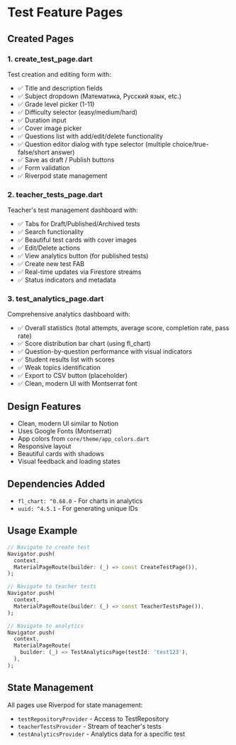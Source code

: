 # Test Feature Pages

## Created Pages

### 1. create_test_page.dart
Test creation and editing form with:
- ✅ Title and description fields
- ✅ Subject dropdown (Математика, Русский язык, etc.)
- ✅ Grade level picker (1-11)
- ✅ Difficulty selector (easy/medium/hard)
- ✅ Duration input
- ✅ Cover image picker
- ✅ Questions list with add/edit/delete functionality
- ✅ Question editor dialog with type selector (multiple choice/true-false/short answer)
- ✅ Save as draft / Publish buttons
- ✅ Form validation
- ✅ Riverpod state management

### 2. teacher_tests_page.dart
Teacher's test management dashboard with:
- ✅ Tabs for Draft/Published/Archived tests
- ✅ Search functionality
- ✅ Beautiful test cards with cover images
- ✅ Edit/Delete actions
- ✅ View analytics button (for published tests)
- ✅ Create new test FAB
- ✅ Real-time updates via Firestore streams
- ✅ Status indicators and metadata

### 3. test_analytics_page.dart
Comprehensive analytics dashboard with:
- ✅ Overall statistics (total attempts, average score, completion rate, pass rate)
- ✅ Score distribution bar chart (using fl_chart)
- ✅ Question-by-question performance with visual indicators
- ✅ Student results list with scores
- ✅ Weak topics identification
- ✅ Export to CSV button (placeholder)
- ✅ Clean, modern UI with Montserrat font

## Design Features
- Clean, modern UI similar to Notion
- Uses Google Fonts (Montserrat)
- App colors from `core/theme/app_colors.dart`
- Responsive layout
- Beautiful cards with shadows
- Visual feedback and loading states

## Dependencies Added
- `fl_chart: ^0.68.0` - For charts in analytics
- `uuid: ^4.5.1` - For generating unique IDs

## Usage Example

```dart
// Navigate to create test
Navigator.push(
  context,
  MaterialPageRoute(builder: (_) => const CreateTestPage()),
);

// Navigate to teacher tests
Navigator.push(
  context,
  MaterialPageRoute(builder: (_) => const TeacherTestsPage()),
);

// Navigate to analytics
Navigator.push(
  context,
  MaterialPageRoute(
    builder: (_) => TestAnalyticsPage(testId: 'test123'),
  ),
);
```

## State Management
All pages use Riverpod for state management:
- `testRepositoryProvider` - Access to TestRepository
- `teacherTestsProvider` - Stream of teacher's tests
- `testAnalyticsProvider` - Analytics data for a specific test
